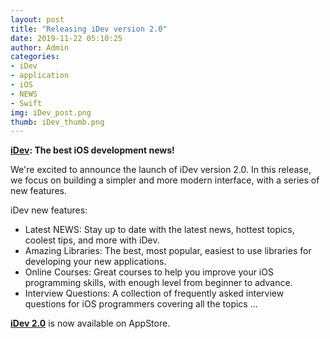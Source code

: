 ```yaml
---
layout: post
title: "Releasing iDev version 2.0"
date: 2019-11-22 05:10:25
author: Admin
categories:
- iDev
- application
- iOS
- NEWS
- Swift
img: iDev_post.png
thumb: iDev_thumb.png
---
```


**[iDev][applink]: The best iOS development news!**

We're excited to announce the launch of iDev version 2.0. In this release, we focus on building a simpler and more modern interface, with a series of new features.

iDev new features:

* Latest NEWS: Stay up to date with the latest news, hottest topics, coolest tips, and more with iDev.
* Amazing Libraries: The best, most popular, easiest to use libraries for developing your new applications.
* Online Courses: Great courses to help you improve your iOS programming skills, with enough level from beginner to advance.
* Interview Questions: A collection of frequently asked interview questions for iOS programmers covering all the topics ...

**[iDev 2.0][applink]** is now available on AppStore.

[applink]: https://apps.apple.com/app/id1116036626
